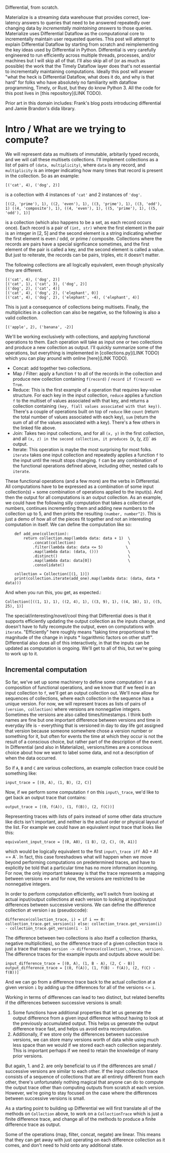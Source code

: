 Differential, from scratch.

Materialize is a streaming data warehouse that provides correct, low-latency answers to queries that need to be answered repeatedly over changing data by *incrementally maintaining answers* to those queries. Materialize uses Differential Dataflow as the computational core to incrementally maintain user requested queries. This post will attempt to explain Differential Dataflow by starting from scratch and reimplementing the key ideas used by Differential in Python. Differential is very carefully engineered to run efficiently across multiple threads, processes, and/or machines but I will skip all of that. I'll also skip all of (or as much as possible) the work that the Timely Dataflow layer does that's not essential to incrementally maintaining computations. Ideally this post will answer "what the heck is Differential Dataflow, what does it do, and why is that hard" for folks who have absolutely no familiarity with dataflow programming, Timely, or Rust, but they do know Python 3. All the code for this post lives in [this repository](LINK TODO).


Prior art in this domain includes: Frank's blog posts introducing differential and Jamie Brandon's dida library.

# Intro / What are we trying to compute?

We will represent data as multisets of immutable, arbitarily typed records, and we will call these multisets collections. I'll implement collections as a list of pairs of `(data, multiplicity)`, where `data` is any record, and `multiplicity` is an integer indicating how many times that record is present in the collection. So as an example:

```
[('cat', 4), ('dog', 2)]
```

is a collection with 4 instances of `'cat'` and 2 instances of `'dog'`.

```
[((2, 'prime'), 1), ((2, 'even'), 1), ((3, 'prime'), 1), ((3, 'odd'), 1) ((4, 'composite'), 1), ((4, 'even'), 1), ((5, 'prime'), 1), ((5, 'odd'), 1)]
```

is a collection (which also happens to be a set, as each record occurs once). Each record is a pair of `(int, str)` where the first element in the pair is an integer in [2, 5] and the second element is a string indicating whether the first element is even / odd, or prime / composite. Collections where the records are pairs have a special signficance sometimes, and the first element of the pair is called a key, and the second element is called a value. But just to reiterate, the records can be pairs, triples, etc it doesn't matter. 

The following collections are all logically equivalent, even though physically they are different.

```
[('cat', 4), ('dog', 2)]
[('cat', 1), ('cat', 3), ('dog', 2)]
[('dog', 2), ('cat', 4)]
[('cat', 4), ('dog', 2), ('elephant', 0)]
[('cat', 4), ('dog', 2), ('elephant', -4), ('elephant', 4)]
```

This is just a consequence of collections being multisets. Finally, the multiplicities in a collection can also be negative, so the following is also a valid collection.
```
[('apple', 2), ('banana', -2)]
```

We'll be working exclusively with collections, and applying functional operations to them. Each operation will take as input one or two collections and produce a new collection as output. I'll quickly summarize some of the operations, but everything is implemented in [collections.py](LINK TODO) which you can play around with online [here](LINK TODO).
  - Concat: add together two collections.
  - Map / Filter: apply a function `f` to all of the records in the collection and produce new collection containing `f(record)` / `record if f(record) == True`.
  - Reduce: This is the first example of a operation that requires key-value structure. For each key in the input collection, `reduce` applies a function `f` to the multiset of values associated with that key, and returns a collection containing `(key, f(all values associated with that key))`. There's a couple of operations built on top of `reduce` like `count` (return the total number of values associated with each key), `sum` (return the sum of all of the values associated with a key). There's a few others in the linked file above.
  - Join: Takes two input collections, and for all `(x, y)` in the first collection, and all `(x, z) in the second collection, it produces `(x, (y, z))` as output.
  - Iterate: This operation is maybe the most surprising for most folks. `iterate` takes one input collection and repeatedly applies a function `f` to the input until the result stops changing. `f` can be any combination of the functional operations defined above, including other, nested calls to `iterate`.

These functional operations (and a few more) are the verbs in Differential. All computations have to be expressed as a combination of some input collection(s) + some combination of operations applied to the input(s). And then the output for all computations is an output collection. As an example, we could have the following silly computation that takes a collection of numbers, continues incrementing them and adding new numbers to the collection up to 5, and then prints the resulting `(number, number^2)`. This is just a demo of how all of the pieces fit together and not an interesting computation in itself. We can define the computation like so:

```
    def add_one(collection):
        return collection.map(lambda data: data + 1)  \
            .concat(collection)                       \
            .filter(lambda data: data <= 5)          \
            .map(lambda data: (data, ()))             \
            .distinct()                               \
            .map(lambda data: data[0])                \
            .consolidate()
    
    collection = Collection([(1, 1)])
    print(collection.iterate(add_one).map(lambda data: (data, data * data)))
```

And when you run this, you get, as expected.:

```
Collection([((1, 1), 1), ((2, 4), 1), ((3, 9), 1), ((4, 16), 1), ((5, 25), 1)]
```

The special/interesting/novel/cool thing that Differential does is that it supports efficiently updating the output collection as the inputs change, and doesn't have to fully recompute the output, even on computations with `iterate`. "Efficiently" here roughly means "taking time proportional to the magnitude of the change in inputs * logarithmic factors on other stuff". Differential also does all of this interactively, in that the inputs can be updated as computation is ongoing. We'll get to all of this, but we're going to work up to it.

## Incremental computation

So far, we've set up some machinery to define some computation `f` as a composition of functional operations, and we know that if we feed in an input
collection to `f`, we'll get an output collection out. We'll now allow for sequences of collections, where each collection in the sequence has a unique version. For now, we will represent traces as lists of pairs of `(version, collection)` where versions are nonnegative integers. Sometimes the versions are also called times/timestamps. I think both names are fine but one important difference between versions and time in everyday life is - everything that is versioned in day to day life got assigned that version because someone somewhere chose a version number or something for it, but often for events the time at which they occur is not the result of a conscious choice, but rather part of the description of the event. In Differential (and also in Materialize), versions/times are a conscious choice about how we want to label some data, and not a description of when the data occurred.

So if `A`, `B` and `C` are various collections, an example collection trace could be something like:

```
input_trace = [(0, A), (1, B), (2, C)]
```
Now, if we perform some computation `f` on this `input\_trace`, we'd like to get back an output trace that contains:

```
output_trace = [(0, f(A)), (1, f(B)), (2, f(C))]
```

Representing traces with lists of pairs instead of some other data structure like dicts isn't important, and neither is the actual order or physical layout of the list. For example we could have an equivalent input trace that looks like this:

```
equivalent_input_trace = [(0, A0), (1 B), (2, C), (0, A1)]
```

which would be logically equivalent to the first `input\_trace iff `A0 + A1 == A`. In fact, this case foreshadows what will happen when we move beyond performing computations on predetermined traces, and have to explicitly be told that a particular time has no more information incoming. For now, the only important takeaway is that the trace represents a mapping between versions <-> and for now, the versions are restricted to be nonnegative integers.

In order to perform computation efficiently, we'll switch from looking at actual input/output collections at each version to looking at input/output differences between successive versions. We can define the difference collection at version i as (pseudocode):

```
difference(collection_trace, i) = if i == 0: collection_trace.get_version(i) else: collection_trace.get_version(i) - collection_trace.get_version(i - 1)
```

The difference between two collections is also itself a collection (thanks, negative multiplicities), so the difference trace of a given collection trace is just a trace that maps `version -> difference(collection\_trace, version)`. The difference traces for the example inputs and outputs above would be:

```
input_difference_trace = [(0, A), (1, B - A), (2, C - B)]
output_difference_trace = [(0, f(A)), (1, f(B) - f(A)), (2, f(C) - f(B))]
```

And we can go from a difference trace back to the actual collection at a given version `i` by adding up the differences for all of the versions <= `i`. 

Working in terms of differences can lead to two distinct, but related benefits if the differences between successive versions is small:

  1. Some functions have additional properties that let us generate the output difference from a given input difference without having to look at the previously accumulated output. This helps us generate the output difference trace fast, and helps us avoid extra recomputation.
  2. Additionally, if we store only the differences between successive versions, we can store many versions worth of data while using much less space than we would if we stored each each collection separately. This is important perhaps if we need to retain the knowledge of many prior versions.

But again, 1. and 2. are only beneficial to us if the differences are small / successive versions are similar to each other. If the input collection trace consists of a sequence of collections that are all entirely different from each other, there's unfortunately nothing magical that anyone can do to compute the output trace other than computing outputs from scratch at each version. However, we're going to stay focused on the case where the differences between successive versions is small.

As a starting point to building up Differential we will first translate all of the methods on `Collection` above, to work on a `CollectionTrace` which is just a finite difference trace, and change all of the methods to produce a finite difference trace as output.

Some of the operations (map, filter, concat, negate) are linear. This means that they can get away with just operating on each difference collection as it comes, and don't need to hold onto any additional state.

